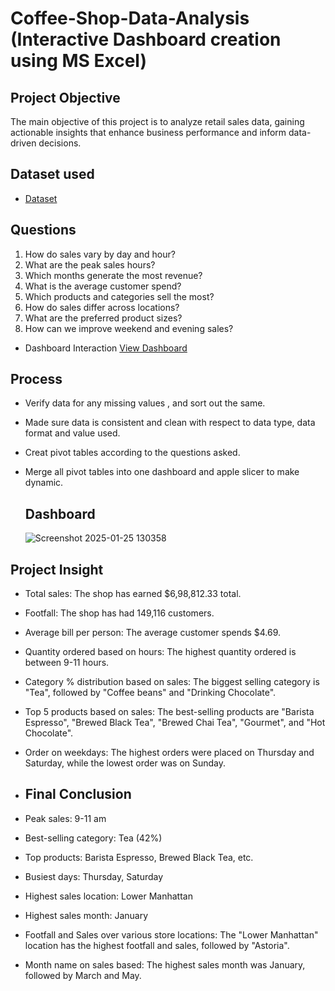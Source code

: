 # Coffee-Shop-Data-Analysis (Interactive Dashboard creation using MS Excel)
## Project Objective
The main objective of this project is to analyze retail sales data, gaining actionable insights that enhance business performance and inform data-driven decisions.
## Dataset used
- <a href="https://github.com/tamannapraveen/Data-Analysis-Dashboard/blob/main/coffee%20shop%20sales%20analysis.xlsx">Dataset</a>

## Questions
1. How do sales vary by day and hour?  
2. What are the peak sales hours?  
3. Which months generate the most revenue?  
4. What is the average customer spend?  
5. Which products and categories sell the most?  
6. How do sales differ across locations?  
7. What are the preferred product sizes?  
8. How can we improve weekend and evening sales?

 - Dashboard Interaction <a href="https://github.com/tamannapraveen/Data-Analysis-Dashboard/blob/main/Screenshot%202025-01-25%20120013.png">View Dashboard</a>
 ## Process
 - Verify data for any missing values , and sort out the same.
 - Made sure data is consistent and clean with respect to data type, data format and value used.
 - Creat pivot tables according to the questions asked.
 - Merge all pivot tables into one dashboard and apple slicer to make dynamic.

   ## Dashboard
   ![Screenshot 2025-01-25 130358](https://github.com/user-attachments/assets/4398f9ba-2962-4ab6-bf56-27c20aeb52f1)
 ## Project Insight
- Total sales: The shop has earned $6,98,812.33 total.
- Footfall: The shop has had 149,116 customers.
- Average bill per person: The average customer spends $4.69.
- Quantity ordered based on hours: The highest quantity ordered is between 9-11 hours.
- Category % distribution based on sales: The biggest selling category is "Tea", followed by "Coffee beans" and "Drinking Chocolate".
- Top 5 products based on sales: The best-selling products are "Barista Espresso", "Brewed Black Tea", "Brewed Chai Tea", "Gourmet", and "Hot Chocolate".
- Order on weekdays: The highest orders were placed on Thursday and Saturday, while the lowest order was on Sunday.
-
   ## Final Conclusion
- Peak sales: 9-11 am
- Best-selling category: Tea (42%)
- Top products: Barista Espresso, Brewed Black Tea, etc.
- Busiest days: Thursday, Saturday
- Highest sales location: Lower Manhattan
- Highest sales month: January

- Footfall and Sales over various store locations: The "Lower Manhattan" location has the highest footfall and sales, followed by "Astoria".
- Month name on sales based: The highest sales month was January, followed by March and May.
